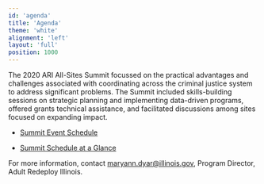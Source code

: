 ```yaml
---
id: 'agenda'
title: 'Agenda'
theme: 'white'
alignment: 'left'
layout: 'full'
position: 1000
---
```


The 2020 ARI All-Sites Summit focussed on the practical advantages and challenges associated with coordinating across the criminal justice system to address significant problems. The Summit included skills-building sessions on strategic planning and implementing data-driven programs, offered grants technical assistance, and facilitated discussions among sites focused on expanding impact.

- [Summit Event Schedule](/2020_ARI_All_Sites_Summit_EventSchedule_Whova.pdf)

- [Summit Schedule at a Glance](/2020_ARI_All_Sites_Summit_Schedule_at_a_glance2.pdf)

For more information, contact maryann.dyar@illinois.gov, Program Director, Adult Redeploy Illinois.

